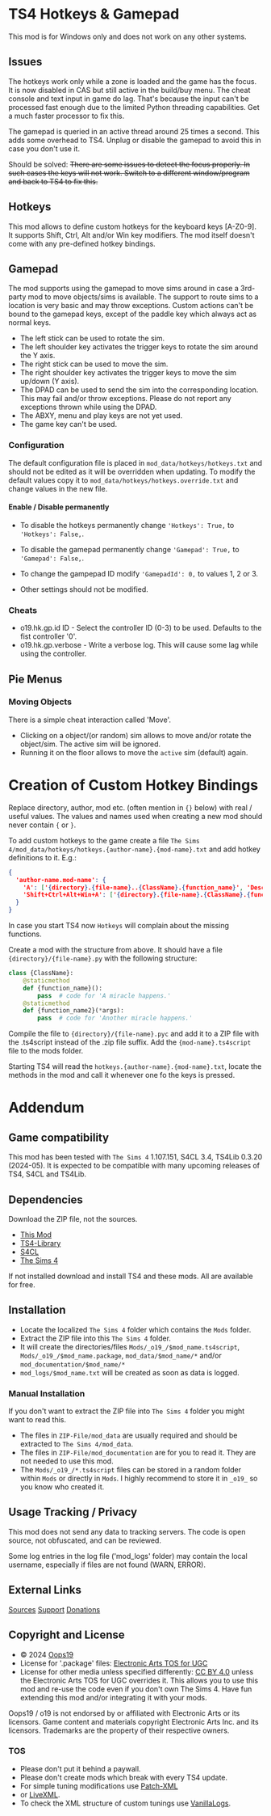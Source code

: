 # TS4 Hotkeys & Gamepad

This mod is for Windows only and does not work on any other systems.

## Issues
The hotkeys work only while a zone is loaded and the game has the focus.
It is now disabled in CAS but still active in the build/buy menu.
The cheat console and text input in game do lag.
That's because the input can't be processed fast enough due to the limited Python threading capabilities.
Get a much faster processor to fix this.

The gamepad is queried in an active thread around 25 times a second.
This adds some overhead to TS4.
Unplug or disable the gamepad to avoid this in case you don't use it.

Should be solved:
~~There are some issues to detect the focus properly.
In such cases the keys will not work.
Switch to a different window/program and back to TS4 to fix this.~~

## Hotkeys
This mod allows to define custom hotkeys for the keyboard keys [A-Z0-9].
It supports Shift, Ctrl, Alt and/or Win key modifiers.
The mod itself doesn't come with any pre-defined hotkey bindings.

## Gamepad
The mod supports using the gamepad to move sims around in case a 3rd-party mod to move objects/sims is available.
The support to route sims to a location is very basic and may throw exceptions.
Custom actions can't be bound to the gamepad keys, except of the paddle key which always act as normal keys. 
* The left stick can be used to rotate the sim.
* The left shoulder key activates the trigger keys to rotate the sim around the Y axis.
* The right stick can be used to move the sim.
* The right shoulder key activates the trigger keys to move the sim up/down (Y axis).
* The DPAD can be used to send the sim into the corresponding location. This may fail and/or throw exceptions. Please do not report any exceptions thrown while using the DPAD.
* The ABXY, menu and play keys are not yet used.
* The game key can't be used.

### Configuration
The default configuration file is placed in `mod_data/hotkeys/hotkeys.txt` and should not be edited as it will be overridden when updating.
To modify the default values copy it to `mod_data/hotkeys/hotkeys.override.txt` and change values in the new file.
#### Enable / Disable permanently
* To disable the hotkeys permanently change `'Hotkeys': True,` to `'Hotkeys': False,`.
* To disable the gamepad permanently change `'Gamepad': True,` to `'Gamepad': False,`.
* To change the gampepad ID modify `'GamepadId': 0,` to values 1, 2 or 3.

* Other settings should not be modified.

### Cheats
* o19.hk.gp.id ID - Select the controller ID (0-3) to be used. Defaults to the fist controller '0'.
* o19.hk.gp.verbose - Write a verbose log. This will cause some lag while using the controller.

## Pie Menus
### Moving Objects
There is a simple cheat interaction called 'Move'.
* Clicking on a object/(or random) sim allows to move and/or rotate the object/sim. The active sim will be ignored.
* Running it on the floor allows to move the `active` sim (default) again.


# Creation of Custom Hotkey Bindings
Replace directory, author, mod etc. (often mention in `{}` below) with real / useful values. The values and names used when creating a new mod should never contain `{` or `}`.

To add custom hotkeys to the game create a file `The Sims 4/mod_data/hotkeys/hotkeys.{author-name}.{mod-name}.txt` and add hotkey definitions to it. E.g.:
```json
{
  'author-name.mod-name': {
    'A': ['{directory}.{file-name}..{ClassName}.{function_name}', 'Description: A miracle happens.', ],
    'Shift+Ctrl+Alt+Win+A': ['{directory}.{file-name}.{ClassName}.{function_name2} {all parameters}', 'Description: Another miracle happens.', ],
  }
}
```
In case you start TS4 now `Hotkeys` will complain about the missing functions.

Create a mod with the structure from above. It should have a file `{directory}/{file-name}.py` with the following structure:
```python
class {ClassName}:
    @staticmethod
    def {function_name}():
        pass  # code for 'A miracle happens.'
    @staticmethod
    def {function_name2}(*args):
        pass  # code for 'Another miracle happens.'
```

Compile the file to `{directory}/{file-name}.pyc` and add it to a ZIP file with the .ts4script instead of the .zip file suffix.
Add the `{mod-name}.ts4script` file to the mods folder.

Starting TS4 will read the `hotkeys.{author-name}.{mod-name}.txt`, locate the methods in the mod and call it whenever one fo the keys is pressed.


# Addendum

## Game compatibility
This mod has been tested with `The Sims 4` 1.107.151, S4CL 3.4, TS4Lib 0.3.20 (2024-05).
It is expected to be compatible with many upcoming releases of TS4, S4CL and TS4Lib.

## Dependencies
Download the ZIP file, not the sources.
* [This Mod](../../releases/latest)
* [TS4-Library](https://github.com/Oops19/TS4-Library/releases/latest)
* [S4CL](https://github.com/ColonolNutty/Sims4CommunityLibrary/releases/latest)
* [The Sims 4](https://www.ea.com/games/the-sims/the-sims-4)

If not installed download and install TS4 and these mods.
All are available for free.

## Installation
* Locate the localized `The Sims 4` folder which contains the `Mods` folder.
* Extract the ZIP file into this `The Sims 4` folder.
* It will create the directories/files `Mods/_o19_/$mod_name.ts4script`, `Mods/_o19_/$mod_name.package`, `mod_data/$mod_name/*` and/or `mod_documentation/$mod_name/*`
* `mod_logs/$mod_name.txt` will be created as soon as data is logged.

### Manual Installation
If you don't want to extract the ZIP file into `The Sims 4` folder you might want to read this. 
* The files in `ZIP-File/mod_data` are usually required and should be extracted to `The Sims 4/mod_data`.
* The files in `ZIP-File/mod_documentation` are for you to read it. They are not needed to use this mod.
* The `Mods/_o19_/*.ts4script` files can be stored in a random folder within `Mods` or directly in `Mods`. I highly recommend to store it in `_o19_` so you know who created it.

## Usage Tracking / Privacy
This mod does not send any data to tracking servers. The code is open source, not obfuscated, and can be reviewed.

Some log entries in the log file ('mod_logs' folder) may contain the local username, especially if files are not found (WARN, ERROR).

## External Links
[Sources](https://github.com/Oops19/)
[Support](https://discord.gg/d8X9aQ3jbm)
[Donations](https://www.patreon.com/o19)

## Copyright and License
* © 2024 [Oops19](https://github.com/Oops19)
* License for '.package' files: [Electronic Arts TOS for UGC](https://tos.ea.com/legalapp/WEBTERMS/US/en/PC/)  
* License for other media unless specified differently: [CC BY 4.0](https://creativecommons.org/licenses/by/4.0/) unless the Electronic Arts TOS for UGC overrides it.
This allows you to use this mod and re-use the code even if you don't own The Sims 4.
Have fun extending this mod and/or integrating it with your mods.

Oops19 / o19 is not endorsed by or affiliated with Electronic Arts or its licensors.
Game content and materials copyright Electronic Arts Inc. and its licensors. 
Trademarks are the property of their respective owners.

### TOS
* Please don't put it behind a paywall.
* Please don't create mods which break with every TS4 update.
* For simple tuning modifications use [Patch-XML](https://github.com/Oops19/TS4-PatchXML) 
* or [LiveXML](https://github.com/Oops19/TS4-LiveXML).
* To check the XML structure of custom tunings use [VanillaLogs](https://github.com/Oops19/TS4-VanillaLogs).
